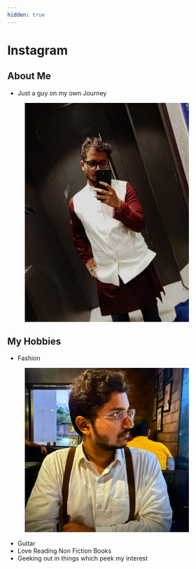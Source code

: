 ```yaml
---
hidden: true
---
```


# Instagram

## About Me <a href="#about-me" id="about-me"></a>

* Just a guy on my own Journey

<figure><img src=".gitbook/assets/image (66).png" alt="" width="375"><figcaption></figcaption></figure>

## My Hobbies

* Fashion

<figure><img src=".gitbook/assets/WhatsApp Image 2024-08-15 at 18.38.27_e071bdf5.jpg" alt="" width="375"><figcaption></figcaption></figure>

* Guitar&#x20;
* Love Reading Non Fiction Books
* Geeking out in things which peek my interest
